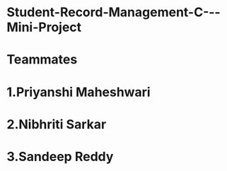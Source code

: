 # Student-Record-Management-C---Mini-Project

# Teammates 
# 1.Priyanshi Maheshwari
# 2.Nibhriti Sarkar
# 3.Sandeep Reddy
